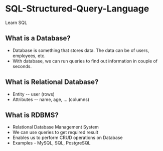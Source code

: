 # SQL-Structured-Query-Language

Learn SQL

## What is a Database?

- Database is something that stores data. The data can be of users, employees, etc.
- With database, we can run queries to find out information in couple of seconds.

## What is Relational Database?

- Entity -- user (rows)
- Attributes -- name, age, ... (columns)

## What is RDBMS?

- Relational Database Management System
- We can use queries to get required result
- Enables us to perform CRUD operations on Database
- Examples - MySQL, SQL, PostgreSQL

